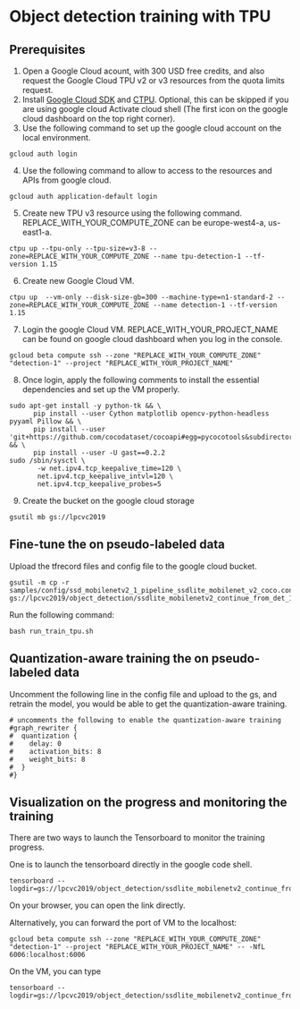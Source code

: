 # Object detection training with TPU


## Prerequisites
1. Open a Google Cloud acount, with 300 USD free credits, and also request the Google Cloud TPU v2 or v3 resources from the quota limits request.
2. Install [Google Cloud SDK](https://cloud.google.com/sdk/install) and [CTPU](https://cloud.google.com/tpu/docs/quickstart). Optional, this can be skipped if you are using google cloud Activate cloud shell (The first icon on the google cloud dashboard on the top right corner).
3. Use the following command to set up the google cloud account on the local environment.
```
gcloud auth login
```
4. Use the following command to allow to access to the resources and APIs from google cloud.
```
gcloud auth application-default login
```
5. Create new TPU v3 resource using the following command. REPLACE_WITH_YOUR_COMPUTE_ZONE can be europe-west4-a, us-east1-a.
```
ctpu up --tpu-only --tpu-size=v3-8 --zone=REPLACE_WITH_YOUR_COMPUTE_ZONE --name tpu-detection-1 --tf-version 1.15
```
6. Create new Google Cloud VM.
```
ctpu up  --vm-only --disk-size-gb=300 --machine-type=n1-standard-2 --zone=REPLACE_WITH_YOUR_COMPUTE_ZONE --name detection-1 --tf-version 1.15
```
7. Login the google Cloud VM. REPLACE_WITH_YOUR_PROJECT_NAME can be found on google cloud dashboard when you log in the console.
```
gcloud beta compute ssh --zone "REPLACE_WITH_YOUR_COMPUTE_ZONE" "detection-1" --project "REPLACE_WITH_YOUR_PROJECT_NAME"
```
8. Once login, apply the following comments to install the essential dependencies and set up the VM properly.
```
sudo apt-get install -y python-tk && \
      pip install --user Cython matplotlib opencv-python-headless pyyaml Pillow && \
      pip install --user 'git+https://github.com/cocodataset/cocoapi#egg=pycocotools&subdirectory=PythonAPI' && \
      pip install --user -U gast==0.2.2
sudo /sbin/sysctl \
       -w net.ipv4.tcp_keepalive_time=120 \
       net.ipv4.tcp_keepalive_intvl=120 \
       net.ipv4.tcp_keepalive_probes=5
```
9. Create the bucket on the google cloud storage
```
gsutil mb gs://lpcvc2019
```

## Fine-tune the on pseudo-labeled data
Upload the tfrecord files and config file to the google cloud bucket.
```
gsutil -m cp -r samples/config/ssd_mobilenetv2_1_pipeline_ssdlite_mobilenet_v2_coco.config gs://lpcvc2019/object_detection/ssdlite_mobilenetv2_continue_from_det_1/ssd_mobilenetv2_1_pipeline_ssdlite_mobilenet_v2_coco.config
```

Run the following command:
```
bash run_train_tpu.sh
```

## Quantization-aware training the on pseudo-labeled data
Uncomment the following line in the config file and upload to the gs, and retrain the model, you would be able to get the quantization-aware training.
```
# uncomments the following to enable the quantization-aware training
#graph_rewriter {
#  quantization {
#    delay: 0
#    activation_bits: 8
#    weight_bits: 8
#  }
#}
```

## Visualization on the progress and monitoring the training
There are two ways to launch the Tensorboard to monitor the training progress.

One is to launch the tensorboard directly in the google code shell.
```
tensorboard --logdir=gs://lpcvc2019/object_detection/ssdlite_mobilenetv2_continue_from_det_1
```

On your browser, you can open the link directly.


Alternatively, you can forward the port of VM to the localhost:
```
gcloud beta compute ssh --zone "REPLACE_WITH_YOUR_COMPUTE_ZONE" "detection-1" --project "REPLACE_WITH_YOUR_PROJECT_NAME" -- -NfL 6006:localhost:6006
```

On the VM, you can type
```
tensorboard --logdir=gs://lpcvc2019/object_detection/ssdlite_mobilenetv2_continue_from_det_1
```